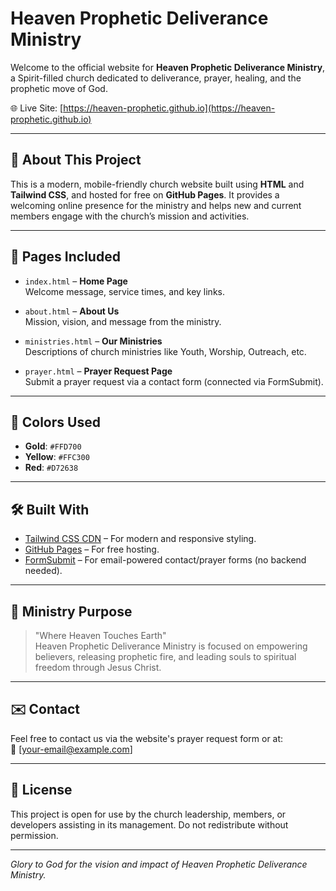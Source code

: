 # Heaven Prophetic Deliverance Ministry

Welcome to the official website for **Heaven Prophetic Deliverance Ministry**, a Spirit-filled church dedicated to deliverance, prayer, healing, and the prophetic move of God.

🌐 Live Site: [https://heaven-prophetic.github.io](https://heaven-prophetic.github.io)

---

## 📖 About This Project

This is a modern, mobile-friendly church website built using **HTML** and **Tailwind CSS**, and hosted for free on **GitHub Pages**. It provides a welcoming online presence for the ministry and helps new and current members engage with the church’s mission and activities.

---

## 📂 Pages Included

- `index.html` – **Home Page**  
  Welcome message, service times, and key links.

- `about.html` – **About Us**  
  Mission, vision, and message from the ministry.

- `ministries.html` – **Our Ministries**  
  Descriptions of church ministries like Youth, Worship, Outreach, etc.

- `prayer.html` – **Prayer Request Page**  
  Submit a prayer request via a contact form (connected via FormSubmit).

---

## 🎨 Colors Used

- **Gold**: `#FFD700`  
- **Yellow**: `#FFC300`  
- **Red**: `#D72638`

---

## 🛠 Built With

- [Tailwind CSS CDN](https://tailwindcss.com/docs/installation/play-cdn) – For modern and responsive styling.
- [GitHub Pages](https://pages.github.com/) – For free hosting.
- [FormSubmit](https://formsubmit.co/) – For email-powered contact/prayer forms (no backend needed).

---

## 🙏 Ministry Purpose

> "Where Heaven Touches Earth"  
Heaven Prophetic Deliverance Ministry is focused on empowering believers, releasing prophetic fire, and leading souls to spiritual freedom through Jesus Christ.

---

## ✉️ Contact

Feel free to contact us via the website's prayer request form or at:  
📧 [your-email@example.com]

---

## 📜 License

This project is open for use by the church leadership, members, or developers assisting in its management. Do not redistribute without permission.

---

*Glory to God for the vision and impact of Heaven Prophetic Deliverance Ministry.*

